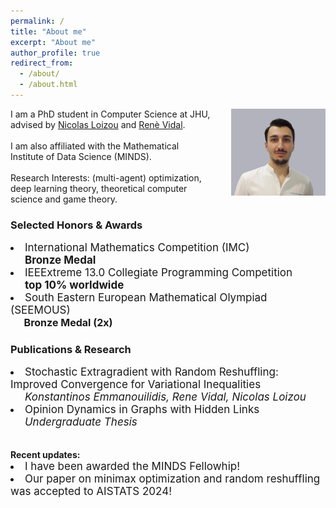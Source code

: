 ```yaml
---
permalink: /
title: "About me"
excerpt: "About me"
author_profile: true
redirect_from: 
  - /about/
  - /about.html
---
```

<p><img src="../images/bio3.jpg" width="30%" style="margin-left: 30px; float:right; margin-bottom: 25px;">
<span>
I am a PhD student in Computer Science at JHU, advised by <a href="https://nicolasloizou.github.io/"> Nicolas Loizou</a> and <a href="http://vision.jhu.edu/rvidal.html"> Renè Vidal</a>.
<br><br>I am also affiliated with the Mathematical Institute of Data Science (MINDS).
<br> <br>Research Interests: (multi-agent) optimization, deep learning theory, theoretical computer science and game theory.<br>

</span></p>

<h3>Selected Honors & Awards</h3>  
<li style="font-size:17px;">International Mathematics Competition (IMC)  
  <br> <span style="position: relative; left: +1.35em;"><b>Bronze Medal</b></span> 
</li>
<li style="font-size:17px;">IEEExtreme 13.0 Collegiate Programming Competition 
  <br> <span style="position: relative; left: +1.35em;"><b>top 10% worldwide</b></span>
</li> 
<li style="font-size:17px;">South Eastern European Mathematical Olympiad (SEEMOUS) 
<span style="position: relative; left: +1.35em;font-size:16px;"> <br><b>Bronze Medal (2x)</b></span>
</li> 

<h3>Publications &amp; Research</h3>
<li style="font-size:17px;">Stochastic Extragradient with Random Reshuffling: Improved Convergence for Variational Inequalities  
  <br> <span style="position: relative; left: +1.35em;"><i>Konstantinos Emmanouilidis, Rene Vidal, Nicolas Loizou</i></span> 
</li>
<li style="font-size:17px;">Opinion Dynamics in Graphs with Hidden Links
  <br> <span style="position: relative; left: +1.35em;"><i>Undergraduate Thesis</i></span>
</li> 

<br>
<br>
<b>Recent updates:</b>
<li style="font-size:17px;">I have been awarded the MINDS Fellowhip!<br> </li>
<li style="font-size:17px;">Our paper on minimax optimization and random reshuffling was accepted to AISTATS 2024!<br> </li>
